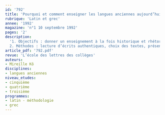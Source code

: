 ```yaml
---
id: '792'
title: 'Pourquoi et comment enseigner les langues anciennes aujourd’hui ?'
rubrique: 'Latin et grec'
annee: '1992'
magazine: 'n°1 10 septembre 1992'
pages: '2'
description: 
  '1. Objectifs : donner un enseignement à la fois historique et rhétorique du latin et du grec ; apporter aux Européens la connaissance de leurs racines grâce à l’accès aux textes de l’Antiquité et aux textes bibliques
  2. Méthodes : lecture d’écrits authentiques, choix des textes, présentation variée des textes'
article_pdf: '792.pdf'
revue: 'L’école des lettres des collèges'
auteurs:
- Mireille Kô
disciplines:
- langues anciennes
niveau_etudes:
- cinquième
- quatrième
- troisième
programmes:
- latin - méthodologie
- grec
---
```

